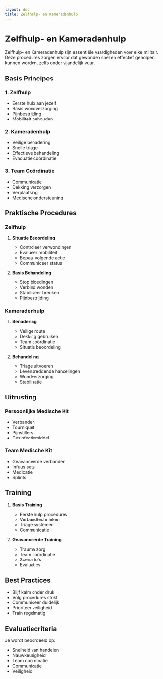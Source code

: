 ```yaml
---
layout: doc
title: Zelfhulp- en Kameradenhulp
---
```


# Zelfhulp- en Kameradenhulp

Zelfhulp- en Kameradenhulp zijn essentiële vaardigheden voor elke militair. Deze procedures zorgen ervoor dat gewonden snel en effectief geholpen kunnen worden, zelfs onder vijandelijk vuur.

## Basis Principes

### 1. Zelfhulp
- Eerste hulp aan jezelf
- Basis wondverzorging
- Pijnbestrijding
- Mobiliteit behouden

### 2. Kameradenhulp
- Veilige benadering
- Snelle triage
- Effectieve behandeling
- Evacuatie coördinatie

### 3. Team Coördinatie
- Communicatie
- Dekking verzorgen
- Verplaatsing
- Medische ondersteuning

## Praktische Procedures

### Zelfhulp
1. **Situatie Beoordeling**
   - Controleer verwondingen
   - Evalueer mobiliteit
   - Bepaal volgende actie
   - Communiceer status

2. **Basis Behandeling**
   - Stop bloedingen
   - Verbind wonden
   - Stabiliseer breuken
   - Pijnbestrijding

### Kameradenhulp
1. **Benadering**
   - Veilige route
   - Dekking gebruiken
   - Team coördinatie
   - Situatie beoordeling

2. **Behandeling**
   - Triage uitvoeren
   - Levensreddende handelingen
   - Wondverzorging
   - Stabilisatie

## Uitrusting

### Persoonlijke Medische Kit
- Verbanden
- Tourniquet
- Pijnstillers
- Desinfectiemiddel

### Team Medische Kit
- Geavanceerde verbanden
- Infuus sets
- Medicatie
- Splints

## Training

1. **Basis Training**
   - Eerste hulp procedures
   - Verbandtechnieken
   - Triage systemen
   - Communicatie

2. **Geavanceerde Training**
   - Trauma zorg
   - Team coördinatie
   - Scenario's
   - Evaluaties

## Best Practices

- Blijf kalm onder druk
- Volg procedures strikt
- Communiceer duidelijk
- Prioriteer veiligheid
- Train regelmatig

## Evaluatiecriteria

Je wordt beoordeeld op:
- Snelheid van handelen
- Nauwkeurigheid
- Team coördinatie
- Communicatie
- Veiligheid 
